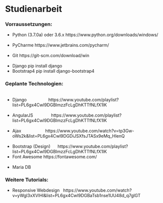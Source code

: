 # Studienarbeit

<h3>Vorraussetzungen:</h3>
<ul>
  <li>Python (3.7.0a) oder 3.6.x            https://www.python.org/downloads/windows/</li>
  <li>PyCharme                https://www.jetbrains.com/pycharm/</li>
  <li>Git                     https://git-scm.com/download/win</li>
  <li>Django                  pip install django</li>
  <li>Bootstrap4             pip install django-bootstrap4</li>
</ul>  
 

  <h3>Geplante Technologien:</h3>
<ul>
  <li>Django                  https://www.youtube.com/playlist?list=PL6gx4Cwl9DGBlmzzFcLgDhKTTfNLfX1IK</li>
  <li>AngularJS               https://www.youtube.com/playlist?list=PL6gx4Cwl9DGBlmzzFcLgDhKTTfNLfX1IK</li>
  <li>Ajax                    https://www.youtube.com/watch?v=tp3Gw-oWs2k&list=PL6gx4Cwl9DGDiJSXfsJTASx9eMq_HlenQ</li>
  <li>Bootstrap (Design)      https://www.youtube.com/playlist?list=PL6gx4Cwl9DGBlmzzFcLgDhKTTfNLfX1IK</li>
  <li>Font Awesome            https://fontawesome.com/</li>
  <li>Maria DB               </li>
</ul>




  <h3>Weitere Tutorials:</h3>
<ul>
 <li>Responsive Webdesign   https://www.youtube.com/watch?v=yWgl3xXVlHI&list=PL6gx4Cwl9DGBaTsb1nse1UU48d_q7glGT</li>
</ul>
